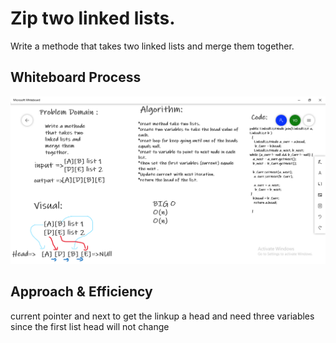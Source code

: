 # Zip two linked lists.
Write a methode that takes two linked lists and merge them together.

## Whiteboard Process
![ch8](app/src/main/java/ch5/structure/img/ch8.png)

## Approach & Efficiency
current pointer and next to get the linkup a head and need three variables since the first list head will not change
